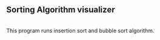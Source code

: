 <h2>Sorting Algorithm visualizer</h2>

<br>
This program runs insertion sort and bubble sort algorithm. 
